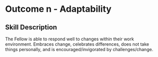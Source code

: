 # Outcome n - Adaptability


## Skill Description

The Fellow is able to respond well to changes within their work environment.  Embraces change, celebrates differences, does not take things personally, and is encouraged/invigorated by challenges/change.
